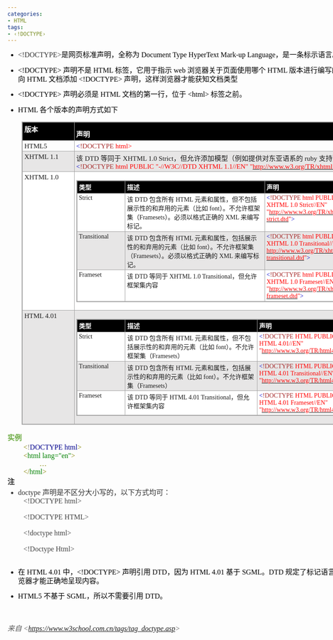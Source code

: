 ```yaml
---
categories:
- HTML
tags:
- ‹!DOCTYPE›
---
```


<div style="direction: ltr; border-width: 100%;">
<div style="direction: ltr; margin-top: 0in; margin-left: 0in; width: 8.877in;">
<div style="direction: ltr; margin-top: 0in; margin-left: 0in; width: 8.877in;">
<ul style="direction: ltr; unicode-bidi: embed; margin-top: 0in; margin-bottom: 0in;" type="disc">
<li style="margin-top: 11pt; margin-bottom: 0pt; vertical-align: middle; line-height: 15pt; color: black;"><span style="font-family: 'Comic Sans MS'; font-size: 12.0pt; color: #333333;">&lt;!DOCTYPE&gt;</span><span style="font-family: 'Microsoft YaHei UI'; font-size: 12.0pt; color: black;">是网页标准声明，全称为</span><span style="font-family: 'Comic Sans MS'; font-size: 12.0pt; color: black;"> Document Type HyperText Mark-up Language</span><span style="font-family: 'Microsoft YaHei UI'; font-size: 12.0pt; color: black;">，是一条标示语言。</span></li>
<li style="margin-top: 11pt; margin-bottom: 0pt; vertical-align: middle; line-height: 15pt; color: black;"><span style="font-family: 'Comic Sans MS'; font-size: 12.0pt; color: black;">&lt;!DOCTYPE&gt; </span><span style="font-family: 'Microsoft YaHei UI'; font-size: 12.0pt; color: black;">声明不是</span><span style="font-family: 'Comic Sans MS'; font-size: 12.0pt; color: black;"> HTML </span><span style="font-family: 'Microsoft YaHei UI'; font-size: 12.0pt; color: black;">标签，它用于指示</span><span style="font-family: 'Comic Sans MS'; font-size: 12.0pt; color: black;"> web </span><span style="font-family: 'Microsoft YaHei UI'; font-size: 12.0pt; color: black;">浏览器关于页面使用哪个</span><span style="font-family: 'Comic Sans MS'; font-size: 12.0pt; color: black;"> HTML </span><span style="font-family: 'Microsoft YaHei UI'; font-size: 12.0pt; color: black;">版本进行编写的指令。请始终向</span><span style="font-family: 'Comic Sans MS'; font-size: 12.0pt; color: black;"> HTML </span><span style="font-family: 'Microsoft YaHei UI'; font-size: 12.0pt; color: black;">文档添加</span><span style="font-family: 'Comic Sans MS'; font-size: 12.0pt; color: black;"> &lt;!DOCTYPE&gt; </span><span style="font-family: 'Microsoft YaHei UI'; font-size: 12.0pt; color: black;">声明，这样浏览器才能获知文档类型</span></li>
<li style="margin-top: 11pt; margin-bottom: 0pt; vertical-align: middle; line-height: 15pt; color: black;"><span style="font-family: 'Comic Sans MS'; font-size: 12.0pt;">&lt;!DOCTYPE&gt; </span><span style="font-family: 'Microsoft YaHei UI'; font-size: 12.0pt;">声明必须是</span><span style="font-family: 'Comic Sans MS'; font-size: 12.0pt;"> HTML </span><span style="font-family: 'Microsoft YaHei UI'; font-size: 12.0pt;">文档的第一行，位于</span><span style="font-family: 'Comic Sans MS'; font-size: 12.0pt;"> &lt;html&gt; </span><span style="font-family: 'Microsoft YaHei UI'; font-size: 12.0pt;">标签之前。</span></li>
<li style="margin-top: 11pt; margin-bottom: 0pt; vertical-align: middle; line-height: 15pt; color: black;"><span lang="en-US" style="font-family: 'Comic Sans MS'; font-size: 12.0pt;">HTML </span><span lang="zh-CN" style="font-family: 'Microsoft YaHei UI'; font-size: 12.0pt;">各个版本的声明方式如下</span></li>
</ul>
<div style="direction: ltr;">
<table style="direction: ltr; border-collapse: collapse; margin-left: .3333in; border: 1pt solid #A3A3A3;" title="" border="1" summary="" cellspacing="0" cellpadding="0">
<tbody>
<tr>
<td style="background-color: black; vertical-align: top; width: 1.1208in; padding: 2.0pt 3.0pt 2.0pt 3.0pt; border: 1pt solid #A3A3A3;">
<p style="margin: 0in; font-family: 'Microsoft YaHei UI'; font-size: 11.5pt; color: white;"><span style="font-weight: bold;">版本</span></p>
</td>
<td style="background-color: black; vertical-align: top; width: 7.293in; padding: 2.0pt 3.0pt 2.0pt 3.0pt; border: 1pt solid #A3A3A3;">
<p style="margin-top: 11pt; margin-bottom: 0pt; line-height: 15pt; font-family: 'Microsoft YaHei UI'; font-size: 11.5pt; color: white;"><span style="font-weight: bold;">声明</span></p>
</td>
</tr>
<tr>
<td style="vertical-align: top; width: 1.1208in; padding: 2.0pt 3.0pt 2.0pt 3.0pt; border: 1pt solid #A3A3A3;">
<p style="margin: 0in; font-family: 'Comic Sans MS'; font-size: 11.5pt;">HTML5</p>
</td>
<td style="vertical-align: top; width: 7.293in; padding: 2.0pt 3.0pt 2.0pt 3.0pt; border: 1pt solid #A3A3A3;">
<p style="margin: 0in; font-family: 'Comic Sans MS'; font-size: 11.5pt;"><span lang="zh-CN" style="color: mediumblue;">&lt;</span><span lang="zh-CN" style="color: brown;">!DOCTYPE </span><span lang="en-US" style="color: red;">html&gt;</span></p>
</td>
</tr>
<tr>
<td style="background-color: #e7e6e6; vertical-align: top; width: 1.1208in; padding: 2.0pt 3.0pt 2.0pt 3.0pt; border: 1pt solid #A3A3A3;">
<p style="margin: 0in; font-family: 'Comic Sans MS'; font-size: 11.5pt;"><span lang="zh-CN">XHTML 1.</span><span lang="en-US">1</span></p>
</td>
<td style="background-color: #e7e6e6; vertical-align: top; width: 7.293in; padding: 2.0pt 3.0pt 2.0pt 3.0pt; border: 1pt solid #A3A3A3;">
<p style="margin: 0in; font-size: 11.5pt;"><span lang="zh-CN" style="font-family: 'Microsoft YaHei UI';">该</span> <span lang="zh-CN" style="font-family: 'Comic Sans MS';">DTD </span><span lang="zh-CN" style="font-family: 'Microsoft YaHei UI';">等同于</span><span lang="zh-CN" style="font-family: 'Comic Sans MS';"> XHTML 1.0 Strict</span><span lang="zh-CN" style="font-family: 'Microsoft YaHei UI';">，但允许添加模型（例如提供对东亚语系的</span><span lang="zh-CN" style="font-family: 'Comic Sans MS';"> ruby </span><span lang="zh-CN" style="font-family: 'Microsoft YaHei UI';">支持）</span></p>
<p style="margin: 0in; font-family: 'Comic Sans MS'; font-size: 11.5pt;"><span style="color: mediumblue;">&lt;</span><span style="color: brown;">!DOCTYPE</span><span style="color: red;"> html PUBLIC "-//W3C//DTD XHTML 1.1//EN" "</span><a href="http://www.w3.org/TR/xhtml11/DTD/xhtml11.dtd"><span style="color: red;">http://www.w3.org/TR/xhtml11/DTD/xhtml11.dtd</span></a><span style="color: red;">"</span><span style="color: mediumblue;">&gt;</span></p>
</td>
</tr>
<tr>
<td style="background-color: white; vertical-align: top; width: 1.1208in; padding: 2.0pt 3.0pt 2.0pt 3.0pt; border: 1pt solid #A3A3A3;">
<p style="margin: 0in; font-family: 'Comic Sans MS'; font-size: 11.5pt;"><span lang="zh-CN">XHTML 1.</span><span lang="en-US">0</span></p>
</td>
<td style="background-color: white; vertical-align: top; width: 7.5083in; padding: 2.0pt 3.0pt 2.0pt 3.0pt; border: 1pt solid #A3A3A3;">
<div style="direction: ltr;">
<table style="direction: ltr; border-collapse: collapse; border: 1pt solid #A3A3A3;" title="" border="1" summary="" cellspacing="0" cellpadding="0">
<tbody>
<tr>
<td style="background-color: black; vertical-align: top; width: 1.0569in; padding: 2.0pt 3.0pt 2.0pt 3.0pt; border: 1pt solid #A3A3A3;">
<p style="margin-top: 0pt; margin-bottom: 1pt; font-family: 'Microsoft YaHei UI'; font-size: 10.5pt; color: white;"><span style="font-weight: bold;">类型</span></p>
</td>
<td style="background-color: black; vertical-align: top; width: 3.309in; padding: 2.0pt 3.0pt 2.0pt 3.0pt; border: 1pt solid #A3A3A3;">
<p style="margin: 0in; font-family: 'Microsoft YaHei UI'; font-size: 10.5pt; color: white;"><span style="font-weight: bold;">描述</span></p>
</td>
<td style="background-color: black; vertical-align: top; width: 2.8756in; padding: 2.0pt 3.0pt 2.0pt 3.0pt; border: 1pt solid #A3A3A3;">
<p style="margin: 0in; font-family: 'Microsoft YaHei UI'; font-size: 10.5pt; color: white;"><span style="font-weight: bold;">声明</span></p>
</td>
</tr>
<tr>
<td style="background-color: white; vertical-align: top; width: 1.0569in; padding: 2.0pt 3.0pt 2.0pt 3.0pt; border: 1pt solid #A3A3A3;">
<p style="margin: 0in; font-family: 'Comic Sans MS'; font-size: 10.5pt;">Strict</p>
</td>
<td style="background-color: white; vertical-align: top; width: 3.3229in; padding: 2.0pt 3.0pt 2.0pt 3.0pt; border: 1pt solid #A3A3A3;">
<p style="margin: 0in; font-size: 10.5pt;"><span style="font-family: 'Microsoft YaHei UI';">该</span><span style="font-family: 'Comic Sans MS';"> DTD </span><span style="font-family: 'Microsoft YaHei UI';">包含所有</span><span style="font-family: 'Comic Sans MS';"> HTML </span><span style="font-family: 'Microsoft YaHei UI';">元素和属性，但不包括展示性的和弃用的元素（比如</span><span style="font-family: 'Comic Sans MS';"> font</span><span style="font-family: 'Microsoft YaHei UI';">）。不允许框架集（</span><span style="font-family: 'Comic Sans MS';">Framesets</span><span style="font-family: 'Microsoft YaHei UI';">）。必须以格式正确的</span><span style="font-family: 'Comic Sans MS';"> XML </span><span style="font-family: 'Microsoft YaHei UI';">来编写标记。</span></p>
</td>
<td style="background-color: white; vertical-align: top; width: 2.9645in; padding: 2.0pt 3.0pt 2.0pt 3.0pt; border: 1pt solid #A3A3A3;">
<p style="margin: 0in; font-family: 'Comic Sans MS'; font-size: 10.5pt;"><span style="color: mediumblue;">&lt;</span><span style="color: brown;">!DOCTYPE</span><span style="color: red;"> html PUBLIC "-//W3C//DTD XHTML 1.0 Strict//EN" <br /> "</span><a href="http://www.w3.org/TR/xhtml1/DTD/xhtml1-strict.dtd"><span style="color: red;">http://www.w3.org/TR/xhtml1/DTD/xhtml1-strict.dtd</span></a><span style="color: red;">"</span><span style="color: mediumblue;">&gt;</span></p>
</td>
</tr>
<tr>
<td style="background-color: #e7e6e6; vertical-align: top; width: 1.0569in; padding: 2.0pt 3.0pt 2.0pt 3.0pt; border: 1pt solid #A3A3A3;">
<p style="margin: 0in; font-family: 'Comic Sans MS'; font-size: 10.5pt;">Transitional</p>
</td>
<td style="background-color: #e7e6e6; vertical-align: top; width: 3.3229in; padding: 2.0pt 3.0pt 2.0pt 3.0pt; border: 1pt solid #A3A3A3;">
<p style="margin: 0in; font-size: 10.5pt;"><span style="font-family: 'Microsoft YaHei UI';">该</span><span style="font-family: 'Comic Sans MS';"> DTD </span><span style="font-family: 'Microsoft YaHei UI';">包含所有</span><span style="font-family: 'Comic Sans MS';"> HTML </span><span style="font-family: 'Microsoft YaHei UI';">元素和属性，包括展示性的和弃用的元素（比如</span><span style="font-family: 'Comic Sans MS';"> font</span><span style="font-family: 'Microsoft YaHei UI';">）。不允许框架集（</span><span style="font-family: 'Comic Sans MS';">Framesets</span><span style="font-family: 'Microsoft YaHei UI';">）。必须以格式正确的</span><span style="font-family: 'Comic Sans MS';"> XML </span><span style="font-family: 'Microsoft YaHei UI';">来编写标记。</span></p>
</td>
<td style="background-color: #e7e6e6; vertical-align: top; width: 3.0083in; padding: 2.0pt 3.0pt 2.0pt 3.0pt; border: 1pt solid #A3A3A3;">
<p style="margin: 0in; font-family: 'Comic Sans MS'; font-size: 10.5pt;"><span style="color: mediumblue;">&lt;</span><span style="color: brown;">!DOCTYPE</span><span style="color: red;"> html PUBLIC "-//W3C//DTD XHTML 1.0 Transitional//EN" "<br /> </span><a href="http://www.w3.org/TR/xhtml1/DTD/xhtml1-transitional.dtd"><span style="color: red;">http://www.w3.org/TR/xhtml1/DTD/xhtml1-transitional.dtd</span></a><span style="color: red;">"</span><span style="color: mediumblue;">&gt;</span></p>
</td>
</tr>
<tr>
<td style="background-color: white; vertical-align: top; width: 1.0569in; padding: 2.0pt 3.0pt 2.0pt 3.0pt; border: 1pt solid #A3A3A3;">
<p style="margin: 0in; font-family: 'Comic Sans MS'; font-size: 10.5pt;">Frameset</p>
</td>
<td style="background-color: white; vertical-align: top; width: 3.309in; padding: 2.0pt 3.0pt 2.0pt 3.0pt; border: 1pt solid #A3A3A3;">
<p style="margin: 0in; font-size: 10.5pt;"><span style="font-family: 'Microsoft YaHei UI';">该</span><span style="font-family: 'Comic Sans MS';"> DTD </span><span style="font-family: 'Microsoft YaHei UI';">等同于</span><span style="font-family: 'Comic Sans MS';"> XHTML 1.0 Transitional</span><span style="font-family: 'Microsoft YaHei UI';">，但允许框架集内容</span></p>
</td>
<td style="background-color: white; vertical-align: top; width: 2.9645in; padding: 2.0pt 3.0pt 2.0pt 3.0pt; border: 1pt solid #A3A3A3;">
<p style="margin: 0in; font-family: 'Comic Sans MS'; font-size: 10.5pt;"><span style="color: mediumblue;">&lt;</span><span style="color: brown;">!DOCTYPE</span><span style="color: red;"> html PUBLIC "-//W3C//DTD XHTML 1.0 Frameset//EN" <br /> "</span><a href="http://www.w3.org/TR/xhtml1/DTD/xhtml1-frameset.dtd"><span style="color: red;">http://www.w3.org/TR/xhtml1/DTD/xhtml1-frameset.dtd</span></a><span style="color: red;">"</span><span style="color: mediumblue;">&gt;</span></p>
</td>
</tr>
</tbody>
</table>
</div>
</td>
</tr>
<tr>
<td style="background-color: #e7e6e6; vertical-align: top; width: 1.1208in; padding: 2.0pt 3.0pt 2.0pt 3.0pt; border: 1pt solid #A3A3A3;">
<p style="margin: 0in; font-family: 'Comic Sans MS'; font-size: 11.5pt;">HTML 4.01</p>
</td>
<td style="background-color: #e7e6e6; vertical-align: top; width: 7.5083in; padding: 2.0pt 3.0pt 2.0pt 3.0pt; border: 1pt solid #A3A3A3;">
<div style="direction: ltr;">
<table style="direction: ltr; border-collapse: collapse; border: 1pt solid #A3A3A3;" title="" border="1" summary="" cellspacing="0" cellpadding="0">
<tbody>
<tr>
<td style="background-color: black; vertical-align: top; width: 1.0569in; padding: 2.0pt 3.0pt 2.0pt 3.0pt; border: 1pt solid #A3A3A3;">
<p style="margin-top: 0pt; margin-bottom: 1pt; font-family: 'Microsoft YaHei UI'; font-size: 10.5pt; color: white;"><span style="font-weight: bold;">类型</span></p>
</td>
<td style="background-color: black; vertical-align: top; width: 3.0958in; padding: 2.0pt 3.0pt 2.0pt 3.0pt; border: 1pt solid #A3A3A3;">
<p style="margin: 0in; font-family: 'Microsoft YaHei UI'; font-size: 10.5pt; color: white;"><span style="font-weight: bold;">描述</span></p>
</td>
<td style="background-color: black; vertical-align: top; width: 3.0888in; padding: 2.0pt 3.0pt 2.0pt 3.0pt; border: 1pt solid #A3A3A3;">
<p style="margin: 0in; font-family: 'Microsoft YaHei UI'; font-size: 10.5pt; color: white;"><span style="font-weight: bold;">声明</span></p>
</td>
</tr>
<tr>
<td style="background-color: white; vertical-align: top; width: 1.0569in; padding: 2.0pt 3.0pt 2.0pt 3.0pt; border: 1pt solid #A3A3A3;">
<p style="margin: 0in; font-family: 'Comic Sans MS'; font-size: 10.5pt;">Strict</p>
</td>
<td style="background-color: white; vertical-align: top; width: 3.0958in; padding: 2.0pt 3.0pt 2.0pt 3.0pt; border: 1pt solid #A3A3A3;">
<p style="margin: 0in; font-size: 10.5pt;"><span style="font-family: 'Microsoft YaHei UI';">该</span><span style="font-family: 'Comic Sans MS';"> DTD </span><span style="font-family: 'Microsoft YaHei UI';">包含所有</span><span style="font-family: 'Comic Sans MS';"> HTML </span><span style="font-family: 'Microsoft YaHei UI';">元素和属性，但不包括展示性的和弃用的元素（比如</span><span style="font-family: 'Comic Sans MS';"> font</span><span style="font-family: 'Microsoft YaHei UI';">）。不允许框架集（</span><span style="font-family: 'Comic Sans MS';">Framesets</span><span style="font-family: 'Microsoft YaHei UI';">）</span></p>
</td>
<td style="background-color: white; vertical-align: top; width: 3.1166in; padding: 2.0pt 3.0pt 2.0pt 3.0pt; border: 1pt solid #A3A3A3;">
<p style="margin: 0in; font-family: 'Comic Sans MS'; font-size: 10.5pt;"><span style="color: mediumblue;">&lt;</span><span style="color: brown;">!DOCTYPE</span><span style="color: red;"> HTML PUBLIC "-//W3C//DTD HTML 4.01//EN" "</span><a href="http://www.w3.org/TR/html4/strict.dtd"><span style="color: red;">http://www.w3.org/TR/html4/strict.dtd</span></a><span style="color: red;">"</span><span style="color: mediumblue;">&gt;</span></p>
</td>
</tr>
<tr>
<td style="background-color: #e7e6e6; vertical-align: top; width: 1.0569in; padding: 2.0pt 3.0pt 2.0pt 3.0pt; border: 1pt solid #A3A3A3;">
<p style="margin: 0in; font-family: 'Comic Sans MS'; font-size: 10.5pt;">Transitional</p>
</td>
<td style="background-color: #e7e6e6; vertical-align: top; width: 3.0958in; padding: 2.0pt 3.0pt 2.0pt 3.0pt; border: 1pt solid #A3A3A3;">
<p style="margin: 0in; font-size: 10.5pt;"><span style="font-family: 'Microsoft YaHei UI';">该</span><span style="font-family: 'Comic Sans MS';"> DTD </span><span style="font-family: 'Microsoft YaHei UI';">包含所有</span><span style="font-family: 'Comic Sans MS';"> HTML </span><span style="font-family: 'Microsoft YaHei UI';">元素和属性，包括展示性的和弃用的元素（比如</span><span style="font-family: 'Comic Sans MS';"> font</span><span style="font-family: 'Microsoft YaHei UI';">）。不允许框架集（</span><span style="font-family: 'Comic Sans MS';">Framesets</span><span style="font-family: 'Microsoft YaHei UI';">）</span></p>
</td>
<td style="background-color: #e7e6e6; vertical-align: top; width: 3.1166in; padding: 2.0pt 3.0pt 2.0pt 3.0pt; border: 1pt solid #A3A3A3;">
<p style="margin: 0in; font-family: 'Comic Sans MS'; font-size: 10.5pt;"><span style="color: mediumblue;">&lt;</span><span style="color: brown;">!DOCTYPE</span><span style="color: red;"> HTML PUBLIC "-//W3C//DTD HTML 4.01 Transitional//EN" <br /> "</span><a href="http://www.w3.org/TR/html4/loose.dtd"><span style="color: red;">http://www.w3.org/TR/html4/loose.dtd</span></a><span style="color: red;">"</span><span style="color: mediumblue;">&gt;</span></p>
</td>
</tr>
<tr>
<td style="background-color: white; vertical-align: top; width: 1.0569in; padding: 2.0pt 3.0pt 2.0pt 3.0pt; border: 1pt solid #A3A3A3;">
<p style="margin: 0in; font-family: 'Comic Sans MS'; font-size: 10.5pt;">Frameset</p>
</td>
<td style="background-color: white; vertical-align: top; width: 3.1152in; padding: 2.0pt 3.0pt 2.0pt 3.0pt; border: 1pt solid #A3A3A3;">
<p style="margin: 0in; font-size: 10.5pt;"><span style="font-family: 'Microsoft YaHei UI';">该</span><span style="font-family: 'Comic Sans MS';"> DTD </span><span style="font-family: 'Microsoft YaHei UI';">等同于</span><span style="font-family: 'Comic Sans MS';"> HTML 4.01 Transitional</span><span style="font-family: 'Microsoft YaHei UI';">，但允许框架集内容</span></p>
</td>
<td style="background-color: white; vertical-align: top; width: 3.1868in; padding: 2.0pt 3.0pt 2.0pt 3.0pt; border: 1pt solid #A3A3A3;">
<p style="margin: 0in; font-family: 'Comic Sans MS'; font-size: 10.5pt;"><span style="color: mediumblue;">&lt;</span><span style="color: brown;">!DOCTYPE</span><span style="color: red;"> HTML PUBLIC "-//W3C//DTD HTML 4.01 Frameset//EN" <br /> "</span><a href="http://www.w3.org/TR/html4/frameset.dtd"><span style="color: red;">http://www.w3.org/TR/html4/frameset.dtd</span></a><span style="color: red;">"</span><span style="color: mediumblue;">&gt;</span></p>
</td>
</tr>
</tbody>
</table>
</div>
</td>
</tr>
</tbody>
</table>
</div>
<p style="margin-top: 0pt; margin-bottom: 1pt; font-family: 'Microsoft YaHei UI'; font-size: 12.0pt; color: #70ad47;"><span style="font-weight: bold;">实例</span></p>
<p style="margin-left: .375in; margin-top: 0pt; margin-bottom: 1pt; font-family: 'Comic Sans MS'; font-size: 12.0pt;"><span lang="zh-CN" style="color: olive;">&lt;</span><span lang="en-US" style="color: gray;">!</span><span lang="en-US" style="color: darkblue;">DOCTYPE html</span><span lang="en-US" style="color: olive;">&gt;</span></p>
<p style="margin: 0in; margin-left: .375in; font-family: 'Comic Sans MS'; font-size: 12.0pt;"><span lang="zh-CN" style="color: olive;">&lt;</span><span lang="zh-CN" style="color: green;">html</span><span lang="en-US" style="color: green;"> lang="en"</span><span lang="zh-CN" style="color: olive;">&gt; </span></p>
<p lang="en-US" style="margin: 0in; margin-left: .75in; font-family: 'Comic Sans MS'; font-size: 12.0pt; color: olive;">&hellip;</p>
<p style="margin: 0in; margin-left: .375in; font-family: 'Comic Sans MS'; font-size: 12.0pt;"><span style="color: olive;">&lt;/</span><span style="color: green;">html</span><span style="color: olive;">&gt;</span></p>
<p style="margin: 0in; font-family: 'Microsoft YaHei UI'; font-size: 12.0pt; color: #333333;"><span style="font-weight: bold;">注</span></p>
<ul style="direction: ltr; unicode-bidi: embed; margin-top: 0in; margin-bottom: 0in;" type="disc">
<li style="margin-top: 0; margin-bottom: 0; vertical-align: middle; color: #333333;"><span style="font-family: 'Comic Sans MS'; font-size: 12.0pt;">doctype </span><span style="font-family: 'Microsoft YaHei UI'; font-size: 12.0pt;">声明是不区分大小写的，以下方式均可：</span></li>
</ul>
<p style="margin: 0in; margin-left: .375in; font-family: 'Comic Sans MS'; font-size: 12.0pt; color: #444444;">&lt;!DOCTYPE html&gt;</p>
<p lang="en-US" style="margin: 0in; margin-left: .375in; font-family: 'Comic Sans MS'; font-size: 12.0pt;">&nbsp;</p>
<p style="margin: 0in; margin-left: .375in; font-family: 'Comic Sans MS'; font-size: 12.0pt; color: #444444;">&lt;!DOCTYPE HTML&gt;</p>
<p lang="en-US" style="margin: 0in; margin-left: .375in; font-family: 'Comic Sans MS'; font-size: 12.0pt;">&nbsp;</p>
<p style="margin: 0in; margin-left: .375in; font-family: 'Comic Sans MS'; font-size: 12.0pt; color: #444444;">&lt;!doctype html&gt;</p>
<p lang="en-US" style="margin: 0in; margin-left: .375in; font-family: 'Comic Sans MS'; font-size: 12.0pt;">&nbsp;</p>
<p style="margin: 0in; margin-left: .375in; font-family: 'Comic Sans MS'; font-size: 12.0pt; color: #444444;">&lt;!Doctype Html&gt;</p>
<p style="margin: 0in; margin-left: .375in; font-family: 'Comic Sans MS'; font-size: 12.0pt; color: #444444;">&nbsp;</p>
<ul style="direction: ltr; unicode-bidi: embed; margin-top: 0in; margin-bottom: 0in;" type="disc">
<li style="margin-top: 11pt; margin-bottom: 0pt; vertical-align: middle; line-height: 15pt; color: black;"><span style="font-family: 'Microsoft YaHei UI'; font-size: 12.0pt;">在</span><span style="font-family: 'Comic Sans MS'; font-size: 12.0pt;"> HTML 4.01 </span><span style="font-family: 'Microsoft YaHei UI'; font-size: 12.0pt;">中，</span><span style="font-family: 'Comic Sans MS'; font-size: 12.0pt;">&lt;!DOCTYPE&gt; </span><span style="font-family: 'Microsoft YaHei UI'; font-size: 12.0pt;">声明引用</span><span style="font-family: 'Comic Sans MS'; font-size: 12.0pt;"> DTD</span><span style="font-family: 'Microsoft YaHei UI'; font-size: 12.0pt;">，因为</span><span style="font-family: 'Comic Sans MS'; font-size: 12.0pt;"> HTML 4.01 </span><span style="font-family: 'Microsoft YaHei UI'; font-size: 12.0pt;">基于</span><span style="font-family: 'Comic Sans MS'; font-size: 12.0pt;"> SGML</span><span style="font-family: 'Microsoft YaHei UI'; font-size: 12.0pt;">。</span><span style="font-family: 'Comic Sans MS'; font-size: 12.0pt;">DTD </span><span style="font-family: 'Microsoft YaHei UI'; font-size: 12.0pt;">规定了标记语言的规则，这样浏览器才能正确地呈现内容。</span></li>
<li style="margin-top: 11pt; margin-bottom: 0pt; vertical-align: middle; line-height: 15pt; color: black;"><span style="font-family: 'Comic Sans MS'; font-size: 12.0pt;">HTML5 </span><span style="font-family: 'Microsoft YaHei UI'; font-size: 12.0pt;">不基于</span><span style="font-family: 'Comic Sans MS'; font-size: 12.0pt;"> SGML</span><span style="font-family: 'Microsoft YaHei UI'; font-size: 12.0pt;">，所以不需要引用</span><span style="font-family: 'Comic Sans MS'; font-size: 12.0pt;"> DTD</span><span style="font-family: 'Microsoft YaHei UI'; font-size: 12.0pt;">。</span></li>
</ul>
<p style="margin-top: 11pt; margin-bottom: 0pt; line-height: 15pt; font-family: 'Microsoft YaHei UI'; font-size: 12.0pt; color: black;">&nbsp;</p>
<p><cite style="margin: 0in; font-size: 12.0pt; color: #595959;"><span style="font-family: 'Microsoft YaHei UI';">来自</span><span style="font-family: 'Comic Sans MS';"> &lt;</span><a href="https://www.w3school.com.cn/tags/tag_doctype.asp"><span style="font-family: 'Comic Sans MS';">https://www.w3school.com.cn/tags/tag_doctype.asp</span></a><span style="font-family: 'Comic Sans MS';">&gt; </span></cite></p>
<p style="margin: 0in; font-family: 'Microsoft YaHei UI'; font-size: 12.0pt;">&nbsp;</p>
<p style="margin-top: 11pt; margin-bottom: 0pt; line-height: 15pt; font-family: 'Microsoft YaHei UI'; font-size: 12.0pt; color: black;">&nbsp;</p>
</div>
</div>
</div>